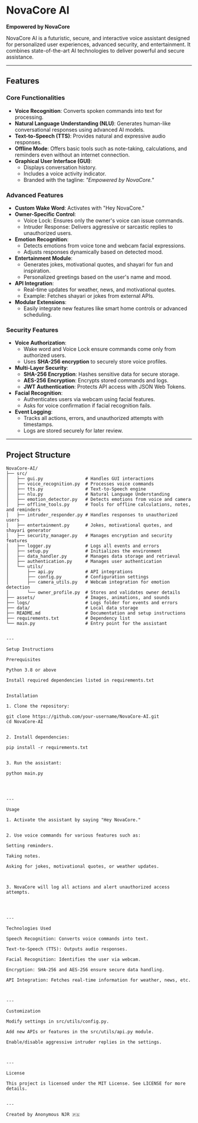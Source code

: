 # NovaCore AI

**Empowered by NovaCore**

NovaCore AI is a futuristic, secure, and interactive voice assistant designed for personalized user experiences, advanced security, and entertainment. It combines state-of-the-art AI technologies to deliver powerful and secure assistance.

---

## Features

### Core Functionalities
- **Voice Recognition**: Converts spoken commands into text for processing.
- **Natural Language Understanding (NLU)**: Generates human-like conversational responses using advanced AI models.
- **Text-to-Speech (TTS)**: Provides natural and expressive audio responses.
- **Offline Mode**: Offers basic tools such as note-taking, calculations, and reminders even without an internet connection.
- **Graphical User Interface (GUI)**:
  - Displays conversation history.
  - Includes a voice activity indicator.
  - Branded with the tagline: *"Empowered by NovaCore."*

### Advanced Features
- **Custom Wake Word**: Activates with "Hey NovaCore."
- **Owner-Specific Control**:
  - Voice Lock: Ensures only the owner's voice can issue commands.
  - Intruder Response: Delivers aggressive or sarcastic replies to unauthorized users.
- **Emotion Recognition**:
  - Detects emotions from voice tone and webcam facial expressions.
  - Adjusts responses dynamically based on detected mood.
- **Entertainment Module**:
  - Generates jokes, motivational quotes, and shayari for fun and inspiration.
  - Personalized greetings based on the user's name and mood.
- **API Integration**:
  - Real-time updates for weather, news, and motivational quotes.
  - Example: Fetches shayari or jokes from external APIs.
- **Modular Extensions**:
  - Easily integrate new features like smart home controls or advanced scheduling.

### Security Features
- **Voice Authorization**:
  - Wake word and Voice Lock ensure commands come only from authorized users.
  - Uses **SHA-256 encryption** to securely store voice profiles.
- **Multi-Layer Security**:
  - **SHA-256 Encryption**: Hashes sensitive data for secure storage.
  - **AES-256 Encryption**: Encrypts stored commands and logs.
  - **JWT Authentication**: Protects API access with JSON Web Tokens.
- **Facial Recognition**:
  - Authenticates users via webcam using facial features.
  - Asks for voice confirmation if facial recognition fails.
- **Event Logging**:
  - Tracks all actions, errors, and unauthorized attempts with timestamps.
  - Logs are stored securely for later review.

---

## Project Structure

```plaintext
NovaCore-AI/
├── src/
│   ├── gui.py                # Handles GUI interactions
│   ├── voice_recognition.py  # Processes voice commands
│   ├── tts.py                # Text-to-Speech engine
│   ├── nlu.py                # Natural Language Understanding
│   ├── emotion_detector.py   # Detects emotions from voice and camera
│   ├── offline_tools.py      # Tools for offline calculations, notes, and reminders
│   ├── intruder_responder.py # Handles responses to unauthorized users
│   ├── entertainment.py      # Jokes, motivational quotes, and shayari generator
│   ├── security_manager.py   # Manages encryption and security features
│   ├── logger.py             # Logs all events and errors
│   ├── setup.py              # Initializes the environment
│   ├── data_handler.py       # Manages data storage and retrieval
│   ├── authentication.py     # Manages user authentication
│   └── utils/
│       ├── api.py            # API integrations
│       ├── config.py         # Configuration settings
│       ├── camera_utils.py   # Webcam integration for emotion detection
│       └── owner_profile.py  # Stores and validates owner details
├── assets/                   # Images, animations, and sounds
├── logs/                     # Logs folder for events and errors
├── data/                     # Local data storage
├── README.md                 # Documentation and setup instructions
├── requirements.txt          # Dependency list
└── main.py                   # Entry point for the assistant


---

Setup Instructions

Prerequisites

Python 3.8 or above

Install required dependencies listed in requirements.txt


Installation

1. Clone the repository:

git clone https://github.com/your-username/NovaCore-AI.git
cd NovaCore-AI


2. Install dependencies:

pip install -r requirements.txt


3. Run the assistant:

python main.py




---

Usage

1. Activate the assistant by saying "Hey NovaCore."


2. Use voice commands for various features such as:

Setting reminders.

Taking notes.

Asking for jokes, motivational quotes, or weather updates.



3. NovaCore will log all actions and alert unauthorized access attempts.




---

Technologies Used

Speech Recognition: Converts voice commands into text.

Text-to-Speech (TTS): Outputs audio responses.

Facial Recognition: Identifies the user via webcam.

Encryption: SHA-256 and AES-256 ensure secure data handling.

API Integration: Fetches real-time information for weather, news, etc.



---

Customization

Modify settings in src/utils/config.py.

Add new APIs or features in the src/utils/api.py module.

Enable/disable aggressive intruder replies in the settings.



---

License

This project is licensed under the MIT License. See LICENSE for more details.


---

Created by Anonymous NJR 🇵🇸
